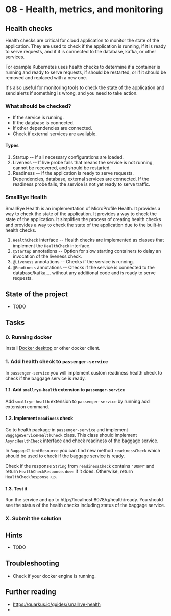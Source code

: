 # 08 - Health, metrics, and monitoring

## Health checks

Health checks are critical for cloud application to monitor the state of the application. They are used to check if the application is running, if it is ready to serve requests, and if it is connected to the database, kafka, or other services.

For example Kubernetes uses health checks to determine if a container is running and ready to serve requests, if should be restarted, or if it should be removed and replaced with a new one.

It's also useful for monitoring tools to check the state of the application and send alerts if something is wrong, and you need to take action.

### What should be checked?

- If the service is running.
- If the database is connected.
- If other dependencies are connected.
- Check if external services are available.

#### Types

1. Startup -- If all necessary configurations are loaded.
2. Liveness -- If live probe fails that means the service is not running, cannot be recovered, and should be restarted.
3. Readiness -- If the application is ready to serve requests. Dependencies, database, external services are connected. If the readiness probe fails, the service is not yet ready to serve traffic.

### SmallRye Health

SmallRye Health is an implementation of MicroProfile Health. It provides a way to check the state of the application. It provides a way to check the state of the application. It simplifies the process of creating health checks and provides a way to check the state of the application due to the built-in health checks.

1. `HealthCheck` interface -- Health checks are implemented as classes that implement the `HealthCheck` interface.
2. `@Startup` annotations -- Option for slow starting containers to delay an invocation of the liveness check.
3. `@Liveness` annotations -- Checks if the service is running.
4. `@Readiness` annotations -- Checks if the service is connected to the database/kafka,... without any additional code and is ready to serve requests.




## State of the project

- TODO

## Tasks

### 0. Running docker

Install [Docker desktop](https://docs.docker.com/desktop/) or other docker client.

### 1. Add health check to `passenger-service`

In `passenger-service` you will implement custom readiness health check to check if the baggage service is ready.

#### 1.1. Add `smallrye-health` extension to `passenger-service`

Add `smallrye-health` extension to `passenger-service` by running add extension command.

#### 1.2. Implement `Readiness` check

Go to health package in `passenger-service` and implement `BaggageServiceHealthCheck` class. This class should implement `AsyncHealthCheck` interface and check readiness of the baggage service. 

In `BaggageClientResource` you can find new method `readinessCheck` which should be used to check if the baggage service is ready.

Check if the response `String` from `readinessCheck` contains `"DOWN"` and return `HealthCheckResponse.down` if it does. Otherwise, return `HealthCheckResponse.up`. 

#### 1.3. Test it

Run the service and go to http://localhost:8078/q/health/ready. You should see the status of the health checks including status of the baggage service.

### X. Submit the solution

[//]: # (TODO after setting up github classroom)

## Hints

- TODO

## Troubleshooting

- Check if your docker engine is running.

## Further reading

- https://quarkus.io/guides/smallrye-health
- 